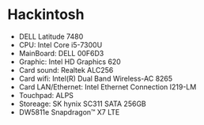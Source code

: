 # Hackintosh
* DELL Latitude 7480
* CPU: Intel Core i5-7300U
* MainBoard: DELL 00F6D3
* Graphic: Intel HD Graphics 620
* Card sound: Realtek ALC256
* Card wifi: Intel(R) Dual Band Wireless-AC 8265
* Card LAN/Ethernet: Intel Ethernet Connection I219-LM
* Touchpad: ALPS
* Storeage: SK hynix SC311 SATA 256GB
* DW5811e Snapdragon™ X7 LTE
